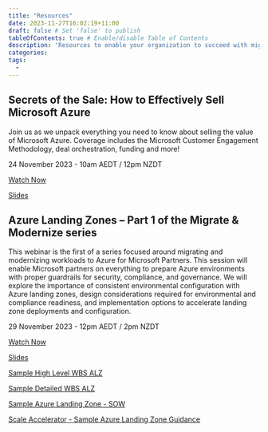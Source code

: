 ```yaml
---
title: "Resources"
date: 2023-11-27T16:02:19+11:00
draft: false # Set 'false' to publish
tableOfContents: true # Enable/disable Table of Contents
description: 'Resources to enable your organization to succeed with migrating and modernizing customer workloads to Azure including session recordings and slide decks'
categories:
tags:
  -
---
```


## Secrets of the Sale: How to Effectively Sell Microsoft Azure ##

Join us as we unpack everything you need to know about selling the value of Microsoft Azure. Coverage includes the Microsoft Customer Engagement Methodology, deal orchestration, funding and more!

24 November 2023 - 10am AEDT / 12pm NZDT

[Watch Now](https://aka.ms/MMSA/howtosellazure)

[Slides](https://livesend.microsoft.com/i/4sgTzewyG4PLUSSIGNSsWbpT02jgSEaZbnirTFw4l___OzojmSlMfHHC1GJXjF4cV12eaC3kFUWgs6dkGhibPLUSSIGNfKvuO___u5zYbaaEQDReWEG25G6ieRkn1gOfSvsDcg5z58bFE7hfxy)

## Azure Landing Zones – Part 1 of the Migrate & Modernize series ##

This webinar is the first of a series focused around migrating and modernizing workloads to Azure for Microsoft Partners. This session will enable Microsoft partners on everything to prepare Azure environments with proper guardrails for security, compliance, and governance. We will explore the importance of consistent environmental configuration with Azure landing zones, design considerations required for environmental and compliance readiness, and implementation options to accelerate landing zone deployments and configuration.

29 November 2023 - 12pm AEDT / 2pm NZDT

[Watch Now](https://livesend.microsoft.com/i/4sgTzewyG4PLUSSIGNSsWbpT02jgSEaZbnirTFw4l___OzojmSlMgIeShHNWxrxVcxWC34a9m7XiXUx6FbPLUSSIGNSRuVjgVtstKiSqnEPLUSSIGNKrPLUSSIGNA7gzlSgsvNSa3PLUSSIGNvTfXoT99KZGz8___ygb9wT)

[Slides](https://livesend.microsoft.com/i/4sgTzewyG4PLUSSIGNSsWbpT02jgSEaZbnirTFw4l___OzojmSlO2f7LqlW7lwzU8Xnjd2PUUwllNJy9VISSb6zUM3I6WoNMUopPgeIFuK2hwPce5WWH42UhhkyPLUSSIGNTo34C2PLUSSIGNWgUziM)

[Sample High Level WBS ALZ](https://livesend.microsoft.com/i/4sgTzewyG4PLUSSIGNSsWbpT02jgSEaZbnirTFw4l___OzojmSlOgZ06r8t6HxtqyENRnwS27SQuTvOSW1uocc3MwenKH7PLUSSIGNWkHwPFPiyYPLUSSIGNGQDzxnaPLUSSIGNuZHkZimdvJUZKK728GInvum)

[Sample Detailed WBS ALZ](https://livesend.microsoft.com/i/4sgTzewyG4PLUSSIGNSsWbpT02jgSEaZbnirTFw4l___OzojmSlMmACs4gaJHoVIcOVXjPLUSSIGN0YdZgvSHsR0fJQwzu2ZNd0SY2uXfgcrYp40tr7pBrUQMPLUSSIGNwEVqctPLUSSIGNJy5KCXMMLOA5CBj)

[Sample Azure Landing Zone - SOW](https://livesend.microsoft.com/i/4sgTzewyG4PLUSSIGNSsWbpT02jgSEaZbnirTFw4l___OzojmSlNyv9F1vl1X4meaWYwfXJVMJl4qdXMUYAMaXf9ke0nD2oxatDEhzWXpFvdb4XddlQ2dyZ6Qcte8Q4WElH35hDzM)

[Scale Accelerator - Sample Azure Landing Zone Guidance](https://livesend.microsoft.com/i/4sgTzewyG4PLUSSIGNSsWbpT02jgSEaZbnirTFw4l___OzojmSlP3DZF52dZtDGjeWYjias29gia1povcdfb___RQXuc0X85hpkTnUfQrgTNoPLUSSIGNC___dPq8PLUSSIGNYIyet3pPU07VEffPLUSSIGNChF5oO)